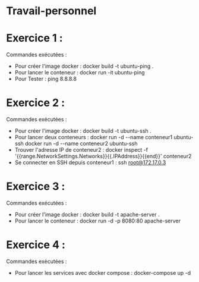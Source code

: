 # Travail-personnel

# Exercice 1 :
Commandes exécutées :
+ Pour créer l'image docker : docker build -t ubuntu-ping .
+ Pour lancer le conteneur : docker run -it ubuntu-ping
+ Pour Tester : ping 8.8.8.8

# Exercice 2 :
Commandes exécutées :
+ Pour créer l'image docker : docker build -t ubuntu-ssh .
+ Pour lancer deux conteneurs : docker run -d --name conteneur1 ubuntu-ssh
                                docker run -d --name conteneur2 ubuntu-ssh
+ Trouver l'adresse IP de conteneur2 : docker inspect -f '{{range.NetworkSettings.Networks}}{{.IPAddress}}{{end}}' conteneur2
+ Se connecter en SSH depuis conteneur1 : ssh root@172.17.0.3

# Exercice 3 :
Commandes exécutées :
+ Pour créer l'image docker : docker build -t apache-server .
+ Pour lancer le conteneur :  docker run -d -p 8080:80 apache-server

# Exercice 4 :
Commandes exécutées :
+ Pour lancer les services avec docker compose : docker-compose up -d





